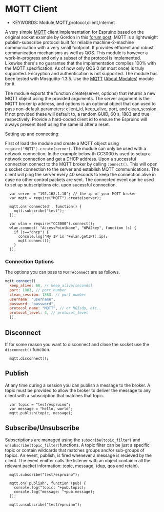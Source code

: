<!--- Copyright (c) 2014 Lars Toft Jacobsen (boxed.dk). See the file LICENSE for copying permission. -->
MQTT Client 
===========

* KEYWORDS: Module,MQTT,protocol,client,Internet

A very simple [MQTT](http://mqtt.org/) client implementation for Espruino based on the original socket example by Gordon in this [forum post](http://forum.espruino.com/conversations/258515/). MQTT is a lightweight publish-subscribe protocol built for reliable machine-2-machine communication with a very small footprint. It provides efficient and robust communication mechanisms as well as QOS. This module is however a work-in-progress and only a subset of the protocol is implemented. Likewise there's no guarantee that the implementation complies 100% with the MQTT specification. As of now only QOS 0 (at most once) is truly supported. Encryption and authentication is not supported. The module has been tested with Mosquitto-1.3.5. Use the [MQTT](/modules/MQTT.js) ([About Modules](/Modules)) module for it.

The module exports the function create(server, options) that returns a new MQTT object using the provided arguments. The server argument is the MQTT broker ip address, and options is an optional object that can used to pass non-default parameters: client_id, keep_alive, port, and clean_session. If not provided these will default to, a random GUID, 60 s, 1883 and true respectively. Provide a hard-coded client id to ensure the Espruino will always present itself using the same id after a reset.

Setting up and connecting:

First of load the module and create a MQTT object using ```require("MQTT").create(server)```. The module can only be used with a network connection. In the example below th CC3000 is used to setup a network connection and get a DHCP address. Upon a successful connection connect to the MQTT broker by calling ```connect()```. This will open a socket connection to the server and establish MQTT communications. The client will ping the server every 40 seconds to keep the connection alive in case no other control packets are sent. The connected event can be used to set up subscriptions etc. upon sucessful connection.

```
  var server = "192.168.1.10"; // the ip of your MQTT broker
  var mqtt = require("MQTT").create(server);

  mqtt.on('connected', function() {
    mqtt.subscribe("test");
  });

  var wlan = require("CC3000").connect();
  wlan.connect( "AccessPointName", "WPA2key", function (s) { 
    if (s=="dhcp") {
      console.log("My IP is "+wlan.getIP().ip);
      mqtt.connect();
    }
  });
```

### Connection Options

The options you can pass to `MQTT#connect` are as follows.

```js
mqtt.connect({
  keep_alive: 60, // keep_alive[seconds]
  port: 1883, // port number
  clean_session: 1883, // port number
  username: "username", 
  password: "password", 
  protocol_name: "MQTT", // or MQIsdp, etc..
  protocol_level: 4, // protocol_level
  });
```

Disconnect
-----------

If for some reason you want to disconnect and close the socket use the ```disconnect()``` function.

```
  mqtt.disconnect();
```

Publish
-----------

At any time during a session you can publish a message to the broker. A topic must be provided to allow the broker to deliver the message to any client with a subscription that matches that topic.
```
  var topic = "test/espruino";
  var message = "hello, world";
  mqtt.publish(topic, message);
```

Subscribe/Unsubscribe
-----------

Subscriptions are managed using the ```subscribe(topic_filter)``` and ```unsubscribe(topic_filter)```functions. A topic filter can be just a specific topic or contain wildcards that matches groups and/or sub-groups of topics. An event, publish, is fired whenever a message is recieved by the client. The event emitter calls the listener with an object containin all the relevant packet information: topic, message, (dup, qos and retain).

```
  mqtt.subscribe("test/espruino");

  mqtt.on('publish', function (pub) {
    console.log("topic: "+pub.topic);
    console.log("message: "+pub.message);
  });

  mqtt.unsubscribe("test/epruino");
```

